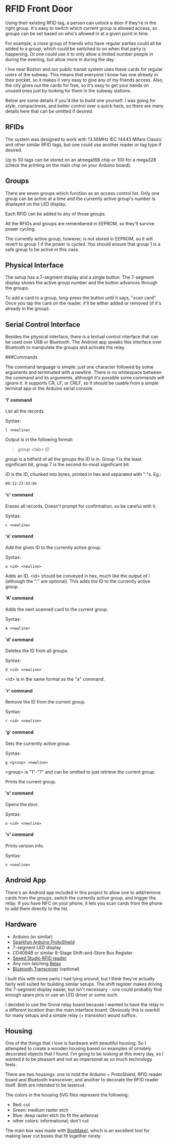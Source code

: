 RFID Front Door
===============

Using their existing RFID tag, a person can unlock a door if they're in the
right group. It's easy to switch which current group is allowed access, so
groups can be set based on who's allowed in at a given point in time.

For example, a close group of friends who have regular parties could all be
added to a group, which could be switched to on when that party is happening.
Or one could use it to only allow a limited number people in during the
evening, but allow more in during the day.

I live near Boston and our public transit system uses these cards for regular
users of the subway. This means that everyone I know has one already in their
pocket, so it makes it very easy to give any of my friends access. Also, the
city gives out the cards for free, so it's easy to get your hands on unused
ones just by looking for them in the subway stations.

Below are some details if you'd like to build one yourself. I was going for
style, compactness, and better control over a quick hack, so there are many
details here that can be omitted if desired.

RFIDs
-----

The system was designed to work with 13.56MHz IEC 14443 Mifare Classic and
other similar RFID tags, but one could use another reader or tag type if
desired.

Up to 50 tags can be stored on an atmega168 chip or 100 for a mega328 (check
the printing on the main chip on your Arduino board).

Groups
------

There are seven groups which function as an access control list. Only one group
can be active at a time and the currently active group's number is displayed on
the LED display.

Each RFID can be added to any of those groups.

All the RFIDs and groups are remembered in EEPROM, so they'll survive power
cycling.

The currently active group, however, is *not* stored in EEPROM, so it will
revert to group 1 if the power is cycled. You should ensure that group 1 is a
safe group to be active in this case.

Physical Interface
------------------

The setup has a 7-segment display and a single button. The 7-segment display
shows the active group number and the button advances through the groups.

To add a card to a group, long-press the button until it says, "scan card".
Once you tap the card on the reader, it'll be either added or removed (if it's
already in the group).

Serial Control Interface
------------------------

Besides the physical interface, there is a textual control interface that can
be used over USB or Bluetooth. The Android app speaks this interface over
Bluetooth to manipulate the groups and activate the relay.


###Commands

The command language is simple: just one character followed by some arguments
and terminated with a newline. There is no whitespace between the command and
its arguments, although it's possible some commands will ignore it. It supports
CR, LF, or CRLF, so it should be usable from a simple terminal app or the
Arduino serial console.

#### 'l' command

List all the records.

Syntax: 

    l <newline>

Output is in the following format: 

> *group* &lt;tab> *ID*

*group* is a bitfield of all the groups the ID is in. Group 1 is the
least significant bit, group 7 is the second-to-most significant bit.

*ID* is the ID, chunked into bytes, printed in hex and separated with ":"s. Eg.:

    00:12:23:43:8e

#### 'c' command

Erases all records. Doesn't prompt for confirmation, so be careful with it.

Syntax:

    c <newline>

#### 'a' command

Add the given ID to the currently active group.

Syntax:

    a <id> <newline>

Adds an ID. &lt;id> should be conveyed in hex, much like the output of l
(although the ":" are optional). This adds the ID to the currently active
group.

#### 'A' command

Adds the next scanned card to the current group.

Syntax:

    A <newline>

#### 'd' command

Deletes the ID from all groups.

Syntax:

    d <id> <newline>

&lt;id> is in the same format as the "a" command.

#### 'r' command

Remove the ID from the current group.

Syntax:

    r <id> <newline>

#### 'g' command

Sets the currently active group.

Syntax:

    g <group> <newline>

&lt;group> is "1"-"7" and can be omitted to just retrieve the current group.

Prints the current group.

#### 'o' command

Opens the door.

Syntax:

    o <id> <newline>

#### 'v' command

Prints version info.

Syntax:

    v <newline>

Android App
-----------

There's an Android app included in this project to allow one to add/remove
cards from the groups, switch the currently active group, and trigger the
relay. If you have NFC on your phone, it lets you scan cards from the phone to
add them directly to the list.

Hardware
--------

* Arduino (or similar)
* [Sparkfun Arduino ProtoShield][protoshield]
* 7-segment LED display
* CD4094B or similar 8-Stage Shift-and-Store Bus Register
* [Seeed Studio RFID reader][rfidreader]
* Any non-latching [Relay][relay]
* [Bluetooth Transceiver][bluetooth] (optional)

I built this with some parts I had lying around, but I think they're actually
fairly well suited for building similar setups. The shift register makes
driving the 7-segment display easier, but isn't necessary - one could probably
find enough spare pins or use an LED driver or some such.

I decided to use the Grove relay board because I wanted to have the relay in a
different location than the main interface board. Obviously this is overkill
for many setups and a simple relay (+ transistor) would suffice.

Housing
-------

One of the things that I love is hardware with beautiful housing. So I
attempted to create a wooden housing based on examples of ornately decorated
objects that I found. I'm going to be looking at this every day, so I wanted it
to be pleasant and not as impersonal as so much technology feels.

There are two housings: one to hold the Arduino + ProtoShield, RFID reader
board and Bluetooth transceiver; and another to decorate the RFID reader
itself. Both are intended to be lasercut.

The colors in the housing SVG files represent the following:

* Red: cut
* Green: medium raster etch
* Blue: deep raster etch (to fit the antenna)
* other colors: informational; don't cut

The main box was made with [BoxMaker][], which is an excellent tool for making
laser cut boxes that fit together nicely.

[protoshield]: http://www.sparkfun.com/products/7914
[rfidreader]: http://www.seeedstudio.com/wiki/index.php?title=13.56Mhz_RFID_module_-_IOS/IEC_14443_type_a
[bluetooth]: http://www.sparkfun.com/products/9358
[relay]: https://www.seeedstudio.com/depot/grove-relay-p-769.html?cPath=156_160
[BoxMaker]: http://www.rahulbotics.com/personal-projects/boxmaker/

